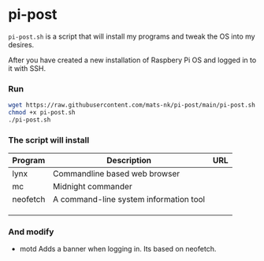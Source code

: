 # pi-post

`pi-post.sh` is a script that will install my programs and tweak the OS into my desires.

After you have created a new installation of Raspbery Pi OS and logged in to it with SSH.

### Run
```bash
wget https://raw.githubusercontent.com/mats-nk/pi-post/main/pi-post.sh
chmod +x pi-post.sh
./pi-post.sh
```

### The script will install
| Program  | Description                            | URL |
| ---      | ---                                    | --- |
| lynx     | Commandline based web browser          |     |
| mc       | Midnight commander                     |     |
| neofetch | A command-line system information tool |     |
|          |                                        |     |
|          |                                        |     |
|          |                                        |     |

### And modify 
- motd 
Adds a banner when logging in. Its based on neofetch.

